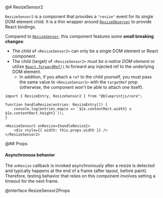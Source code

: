 @# ResizeSensor2

`ResizeSensor2` is a component that provides a `"resize"` event for its single
DOM element child. It is a thin wrapper around
[`ResizeObserver`][resizeobserver] to provide React bindings.

Compared to [`ResizeSensor`](#core/components/resize-sensor), this component features some __small breaking changes__:

- The child of `<ResizeSensor2>` can only be a single DOM element or React component.
- The child (target) of `<ResizeSensor2>` _must be a native DOM element_ or utilize [`React.forwardRef()`](forwardRef) to forward any injected ref to the underlying DOM element.
  - In addition, if you attach a `ref` to the child yourself, you must pass the same value to `<ResizeSensor2>`
with the `targetRef` prop (otherwise, the component won't be able to attach one itself).

[resizeobserver]: https://developers.google.com/web/updates/2016/10/resizeobserver
[forwardRef]: https://reactjs.org/docs/forwarding-refs.html

```tsx
import { ResizeEntry, ResizeSensor2 } from "@blueprintjs/core";

function handleResize(entries: ResizeEntry[]) {
    console.log(entries.map(e => `${e.contentRect.width} x ${e.contentRect.height}`));
}

<ResizeSensor2 onResize={handleResize}>
    <div style={{ width: this.props.width }} />
</ResizeSensor2>
```

@## Props

<div class="@ns-callout @ns-intent-warning @ns-icon-warning-sign">
    <h4 class="@ns-heading">Asynchronous behavior</h4>

The `onResize` callback is invoked asynchronously after a resize is detected
and typically happens at the end of a frame (after layout, before paint).
Therefore, testing behavior that relies on this component involves setting a
timeout for the next frame.

</div>

@interface ResizeSensor2Props
